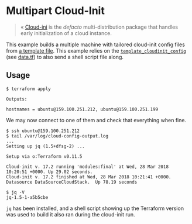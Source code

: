 # Multipart Cloud-Init

> « [Cloud-ini](http://cloudinit.readthedocs.io/) is the _defacto_ multi-distribution package that handles early initialization of a cloud instance.

This example builds a multiple machine with tailored cloud-init config files from [a template file](cloud-init.yml.tpl). This example relies on the [`template_cloudinit_config`](https://www.terraform.io/docs/providers/template/d/cloudinit_config.html) (see [data.tf](data.tf)) to also send a shell script file along.

## Usage

```console
$ terraform apply

Outputs:

hostnames = ubuntu@159.100.251.212, ubuntu@159.100.251.199
```

We may now connect to one of them and check that everything when fine.

```
$ ssh ubuntu@159.100.251.212
$ tail /var/log/cloud-config-output.log
...
Setting up jq (1.5+dfsg-2) ...

Setup via o:Terraform v0.11.5

Cloud-init v. 17.2 running 'modules:final' at Wed, 28 Mar 2018 10:20:51 +0000. Up 29.02 seconds.
Cloud-init v. 17.2 finished at Wed, 28 Mar 2018 10:21:41 +0000. Datasource DataSourceCloudStack.  Up 78.19 seconds

$ jq -V
jq-1.5-1-a5b5cbe
```

`jq` has been installed, and a shell script showing up the Terraform version was used to build it also ran during the cloud-init run.
